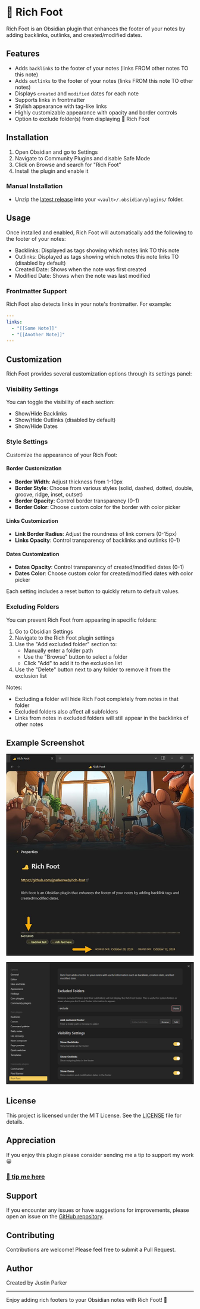 # 🦶 Rich Foot

Rich Foot is an Obsidian plugin that enhances the footer of your notes by adding backlinks, outlinks, and created/modified dates.

## Features

- Adds `backlinks` to the footer of your notes (links FROM other notes TO this note)
- Adds `outlinks` to the footer of your notes (links FROM this note TO other notes)
- Displays `created` and `modified` dates for each note
- Supports links in frontmatter
- Stylish appearance with tag-like links
- Highly customizable appearance with opacity and border controls
- Option to exclude folder(s) from displaying 🦶 Rich Foot

## Installation

1. Open Obsidian and go to Settings
2. Navigate to Community Plugins and disable Safe Mode
3. Click on Browse and search for "Rich Foot"
4. Install the plugin and enable it

### Manual Installation
- Unzip the [latest release](https://github.com/jparkerweb/rich-foot/releases/latest) into your `<vault>/.obsidian/plugins/` folder.

## Usage

Once installed and enabled, Rich Foot will automatically add the following to the footer of your notes:

- Backlinks: Displayed as tags showing which notes link TO this note
- Outlinks: Displayed as tags showing which notes this note links TO (disabled by default)
- Created Date: Shows when the note was first created
- Modified Date: Shows when the note was last modified

### Frontmatter Support

Rich Foot also detects links in your note's frontmatter. For example:

```yaml
---
links:
  - "[[Some Note]]"
  - "[[Another Note]]"
---
```

## Customization

Rich Foot provides several customization options through its settings panel:

### Visibility Settings

You can toggle the visibility of each section:
- Show/Hide Backlinks
- Show/Hide Outlinks (disabled by default)
- Show/Hide Dates

### Style Settings

Customize the appearance of your Rich Foot:

#### Border Customization
- **Border Width**: Adjust thickness from 1-10px
- **Border Style**: Choose from various styles (solid, dashed, dotted, double, groove, ridge, inset, outset)
- **Border Opacity**: Control border transparency (0-1)
- **Border Color**: Choose custom color for the border with color picker

#### Links Customization
- **Link Border Radius**: Adjust the roundness of link corners (0-15px)
- **Links Opacity**: Control transparency of backlinks and outlinks (0-1)

#### Dates Customization
- **Dates Opacity**: Control transparency of created/modified dates (0-1)
- **Dates Color**: Choose custom color for created/modified dates with color picker

Each setting includes a reset button to quickly return to default values.

### Excluding Folders

You can prevent Rich Foot from appearing in specific folders:

1. Go to Obsidian Settings
2. Navigate to the Rich Foot plugin settings
3. Use the "Add excluded folder" section to:
   - Manually enter a folder path
   - Use the "Browse" button to select a folder
   - Click "Add" to add it to the exclusion list
4. Use the "Delete" button next to any folder to remove it from the exclusion list

Notes:
- Excluding a folder will hide Rich Foot completely from notes in that folder
- Excluded folders also affect all subfolders
- Links from notes in excluded folders will still appear in the backlinks of other notes

## Example Screenshot

![example](rich-foot.jpg)

![settings](rich-foot-settings.jpg)

## License

This project is licensed under the MIT License. See the [LICENSE](LICENSE) file for details.

## Appreciation
If you enjoy this plugin please consider sending me a tip to support my work 😀
### [🍵 tip me here](https://ko-fi.com/jparkerweb)

## Support

If you encounter any issues or have suggestions for improvements, please open an issue on the [GitHub repository](https://github.com/jparkerweb/rich-foot).

## Contributing

Contributions are welcome! Please feel free to submit a Pull Request.

## Author

Created by Justin Parker

---

Enjoy adding rich footers to your Obsidian notes with Rich Foot! 👣
